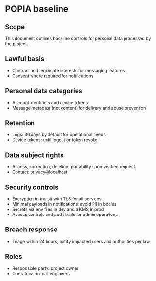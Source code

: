 # POPIA baseline

## Scope
This document outlines baseline controls for personal data processed by the project.

## Lawful basis
- Contract and legitimate interests for messaging features
- Consent where required for notifications

## Personal data categories
- Account identifiers and device tokens
- Message metadata (not content) for delivery and abuse prevention

## Retention
- Logs: 30 days by default for operational needs
- Device tokens: until logout or token revoke

## Data subject rights
- Access, correction, deletion, portability upon verified request
- Contact: privacy@localhost

## Security controls
- Encryption in transit with TLS for all services
- Minimal payloads in notifications; avoid PII in bodies
- Secrets via env files in dev and a KMS in prod
- Access controls and audit trails for admin operations

## Breach response
- Triage within 24 hours, notify impacted users and authorities per law

## Roles
- Responsible party: project owner
- Operators: on-call engineers
